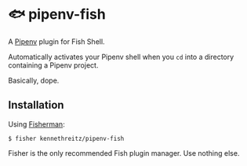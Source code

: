 # 🐟 pipenv-fish

A [Pipenv](http://docs.pipenv.org/en/latest/) plugin for Fish Shell. 

Automatically activates your Pipenv shell when you `cd` into a directory containing a Pipenv project. 

Basically, dope. 

## Installation

Using [Fisherman](https://fisherman.github.io):

    $ fisher kennethreitz/pipenv-fish

Fisher is the only recommended Fish plugin manager. Use nothing else. 
